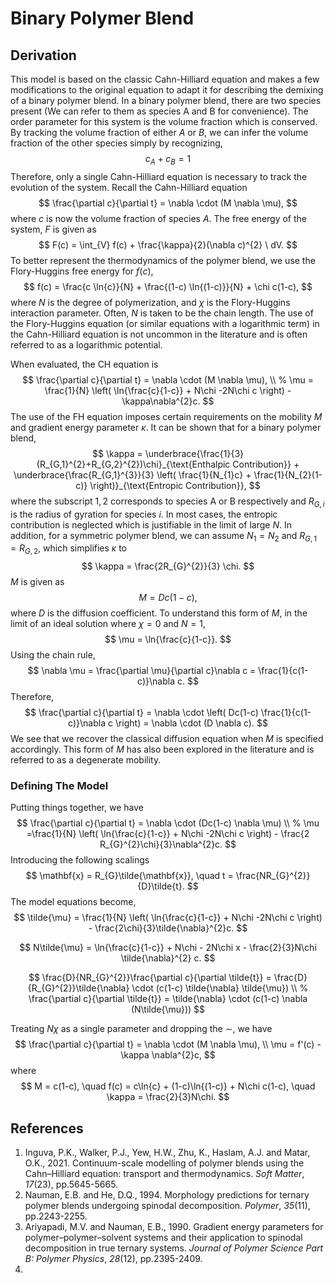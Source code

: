 # Binary Polymer Blend

## Derivation

This model is based on the classic Cahn-Hilliard equation and makes a few modifications to the original equation to adapt it for describing the demixing of a binary polymer blend. In a binary polymer blend, there are two species present (We can refer to them as species A and B for convenience). The order parameter for this system is the volume fraction which is conserved. By tracking the volume fraction of either $A$ or $B$, we can infer the volume fraction of the other species simply by recognizing,
$$
c_{A} + c_{B} = 1
$$
Therefore, only a single Cahn-Hilliard equation is necessary to track the evolution of the system. Recall the Cahn-Hilliard equation
$$
\frac{\partial c}{\partial t} = \nabla \cdot (M \nabla \mu),
$$
where $c$ is now the volume fraction of species $A$. The free energy of the system, $F$ is given as
$$
F(c) = \int_{V} f(c) + \frac{\kappa}{2}(\nabla c)^{2} \ dV.
$$
 To better represent the thermodynamics of the polymer blend, we use the Flory-Huggins free energy for $f(c)$,
$$
f(c) = \frac{c \ln{c}}{N} + \frac{(1-c) \ln{(1-c)}}{N} + \chi c(1-c),
$$
where $N$ is the degree of polymerization, and $\chi$ is the Flory-Huggins interaction parameter. Often, $N$ is taken to be the chain length. The use of the Flory-Huggins equation (or similar equations with a logarithmic term) in the Cahn-Hilliard equation is not uncommon in the literature and is often referred to as a logarithmic potential.

When evaluated, the CH equation is
$$
\frac{\partial c}{\partial t} = \nabla \cdot (M \nabla \mu), \\
%
\mu = \frac{1}{N} \left( \ln{\frac{c}{1-c}} + N\chi -2N\chi c \right) - \kappa\nabla^{2}c.
$$
The use of the FH equation imposes certain requirements on the mobility $M$ and gradient energy parameter $\kappa$. It can be shown that for a binary polymer blend, 
$$
\kappa = \underbrace{\frac{1}{3}(R_{G,1}^{2}+R_{G,2}^{2})\chi}_{\text{Enthalpic Contribution}} +   \underbrace{\frac{R_{G,1}^{3}}{3} \left(  \frac{1}{N_{1}c} +  \frac{1}{N_{2}(1-c)} \right)}_{\text{Entropic Contribution}},
$$
where the subscript $1,2$ corresponds to species A or B respectively and $R_{G,i}$ is the radius of gyration for species $i$. In most cases, the entropic contribution is neglected which is justifiable in the limit of large $N$. In addition, for a symmetric polymer blend, we can assume $N_{1} = N_{2}$ and $R_{G,1} = R_{G,2}$, which simplifies $\kappa$ to
$$
\kappa = \frac{2R_{G}^{2}}{3} \chi.
$$
$M$ is given as
$$
M = Dc(1-c),
$$
where $D$ is the diffusion coefficient. To understand this form of $M$, in the limit of an ideal solution where $\chi = 0$ and $N = 1$, 
$$
\mu = \ln{\frac{c}{1-c}}.
$$
Using the chain rule,
$$
\nabla \mu = \frac{\partial \mu}{\partial c}\nabla c = \frac{1}{c(1-c)}\nabla c.
$$
Therefore, 
$$
\frac{\partial c}{\partial t} = \nabla \cdot \left( Dc(1-c) \frac{1}{c(1-c)}\nabla c \right) = \nabla \cdot (D \nabla c).
$$
We see that we recover the classical diffusion equation when $M$ is specified accordingly. This form of $M$ has also been explored in the literature and is referred to as a degenerate mobility. 

### Defining The Model

Putting things together, we have
$$
\frac{\partial c}{\partial t} = \nabla \cdot (Dc(1-c) \nabla \mu) \\
%
\mu =\frac{1}{N} \left( \ln{\frac{c}{1-c}} + N\chi -2N\chi c \right) - \frac{2 R_{G}^{2}\chi}{3}\nabla^{2}c.
$$
Introducing the following scalings
$$
\mathbf{x} = R_{G}\tilde{\mathbf{x}}, \quad t = \frac{NR_{G}^{2}}{D}\tilde{t}.
$$
The model equations become,
$$
\tilde{\mu} = \frac{1}{N} \left( \ln{\frac{c}{1-c}} + N\chi -2N\chi c \right) - \frac{2\chi}{3}\tilde{\nabla}^{2}c.
$$

$$
N\tilde{\mu} = \ln{\frac{c}{1-c}} + N\chi - 2N\chi x - \frac{2}{3}N\chi \tilde{\nabla}^{2} c.
$$

$$
\frac{D}{NR_{G}^{2}}\frac{\partial c}{\partial \tilde{t}}  = \frac{D}{R_{G}^{2}}\tilde{\nabla} \cdot (c(1-c) \tilde{\nabla} \tilde{\mu}) \\
%
\frac{\partial c}{\partial \tilde{t}} = \tilde{\nabla} \cdot (c(1-c) \nabla (N\tilde{\mu}))
$$

Treating $N\chi$ as a single parameter and dropping the $\sim$, we have
$$
\frac{\partial c}{\partial t} = \nabla \cdot (M \nabla \mu), \\
\mu = f'(c) - \kappa \nabla^{2}c,
$$
where
$$
M = c(1-c), \quad f(c) = c\ln{c} + (1-c)\ln{(1-c)} + N\chi c(1-c), \quad \kappa = \frac{2}{3}N\chi.
$$


## References

1. Inguva, P.K., Walker, P.J., Yew, H.W., Zhu, K., Haslam, A.J. and Matar, O.K., 2021. Continuum-scale modelling of polymer blends using the Cahn–Hilliard equation: transport and thermodynamics. *Soft Matter*, *17*(23), pp.5645-5665.
2. Nauman, E.B. and He, D.Q., 1994. Morphology predictions for ternary polymer blends undergoing spinodal decomposition. *Polymer*, *35*(11), pp.2243-2255.
3. Ariyapadi, M.V. and Nauman, E.B., 1990. Gradient energy parameters for polymer–polymer–solvent systems and their application to spinodal decomposition in true ternary systems. *Journal of Polymer Science Part B: Polymer Physics*, *28*(12), pp.2395-2409.
4. 